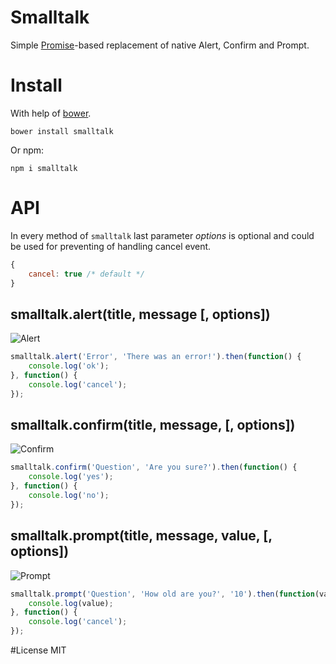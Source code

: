 Smalltalk
====

Simple [Promise](https://developer.mozilla.org/en/docs/Web/JavaScript/Reference/Global_Objects/Promise)-based replacement of native Alert, Confirm and Prompt.

# Install
With help of [bower](http://bower.io "Bower").

```
bower install smalltalk
```

Or npm:

```
npm i smalltalk
```

# API

In every method of `smalltalk` last parameter *options* is optional and could be used
for preventing of handling cancel event.

```js
{
    cancel: true /* default */
}
```

## smalltalk.alert(title, message [, options])

![Alert](https://raw.githubusercontent.com/coderaiser/smalltalk/master/screen/alert.png "Alert")

```js
smalltalk.alert('Error', 'There was an error!').then(function() {
    console.log('ok');
}, function() {
    console.log('cancel');
});
```

## smalltalk.confirm(title, message, [, options])

![Confirm](https://raw.githubusercontent.com/coderaiser/smalltalk/master/screen/confirm.png "Confirm")

```js
smalltalk.confirm('Question', 'Are you sure?').then(function() {
    console.log('yes');
}, function() {
    console.log('no');
});
```

## smalltalk.prompt(title, message, value, [, options])

![Prompt](https://raw.githubusercontent.com/coderaiser/smalltalk/master/screen/prompt.png "Prompt")

```js
smalltalk.prompt('Question', 'How old are you?', '10').then(function(value) {
    console.log(value);
}, function() {
    console.log('cancel');
});
```

#License
MIT
